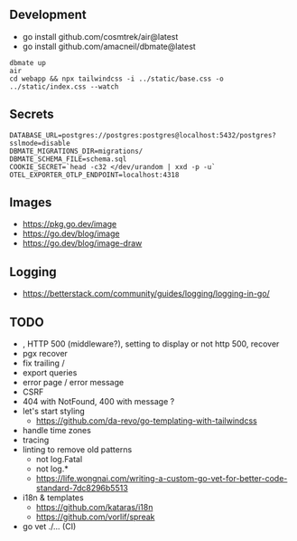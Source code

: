 ## Development

- go install github.com/cosmtrek/air@latest
- go install github.com/amacneil/dbmate@latest

```
dbmate up
air
cd webapp && npx tailwindcss -i ../static/base.css -o ../static/index.css --watch
```

## Secrets

```env
DATABASE_URL=postgres://postgres:postgres@localhost:5432/postgres?sslmode=disable
DBMATE_MIGRATIONS_DIR=migrations/
DBMATE_SCHEMA_FILE=schema.sql
COOKIE_SECRET=`head -c32 </dev/urandom | xxd -p -u`
OTEL_EXPORTER_OTLP_ENDPOINT=localhost:4318
```

## Images

- https://pkg.go.dev/image
- https://go.dev/blog/image
- https://go.dev/blog/image-draw

## Logging

- https://betterstack.com/community/guides/logging/logging-in-go/

## TODO

- , HTTP 500 (middleware?), setting to display or not http 500, recover
- pgx recover
- fix trailing /
- export queries
- error page / error message
- CSRF
- 404 with NotFound, 400 with message ?
- let's start styling
  - https://github.com/da-revo/go-templating-with-tailwindcss
- handle time zones
- tracing
- linting to remove old patterns
  - not log.Fatal
  - not log.\*
  - https://life.wongnai.com/writing-a-custom-go-vet-for-better-code-standard-7dc8296b5513
- i18n & templates
  - https://github.com/kataras/i18n
  - https://github.com/vorlif/spreak
- go vet ./... (CI)
